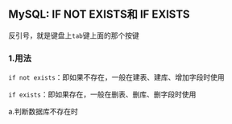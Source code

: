 ## MySQL: IF NOT EXISTS和 IF EXISTS

反引号，就是键盘上`tab`键上面的那个按键

### 1.用法

`if not exists`：即如果不存在，一般在建表、建库、增加字段时使用

`if exists`：即如果存在，一般在删表、删库、删字段时使用


a.判断数据库不存在时






